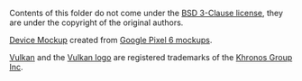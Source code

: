 Contents of this folder do not come under the [BSD 3-Clause license](../../LICENSE.txt), they are under the copyright of the original authors.

<a href="app.png">Device Mockup</a> created from <a href="https://deviceframes.com/templates/google-pixel-6"> Google Pixel 6 mockups</a>.

<a href="https://www.vulkan.org/">Vulkan</a> and the <a href="vk.svg">Vulkan logo</a> are registered trademarks of the <a href="https://www.khronos.org/">Khronos Group Inc</a>.


